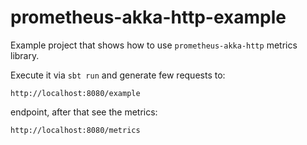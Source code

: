 # prometheus-akka-http-example

Example project that shows how to use `prometheus-akka-http` metrics library.

Execute it via `sbt run` and generate few requests to: 

```http://localhost:8080/example```

endpoint, after that see the metrics:
 
```http://localhost:8080/metrics```